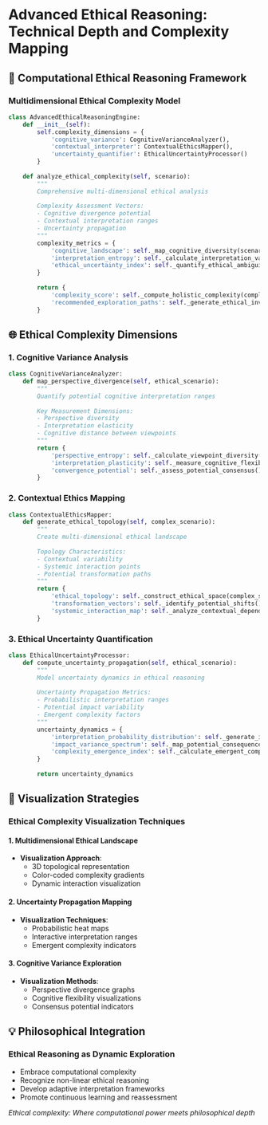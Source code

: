 # Advanced Ethical Reasoning: Technical Depth and Complexity Mapping

## 🧠 Computational Ethical Reasoning Framework

### Multidimensional Ethical Complexity Model
```python
class AdvancedEthicalReasoningEngine:
    def __init__(self):
        self.complexity_dimensions = {
            'cognitive_variance': CognitiveVarianceAnalyzer(),
            'contextual_interpreter': ContextualEthicsMapper(),
            'uncertainty_quantifier': EthicalUncertaintyProcessor()
        }
    
    def analyze_ethical_complexity(self, scenario):
        """
        Comprehensive multi-dimensional ethical analysis
        
        Complexity Assessment Vectors:
        - Cognitive divergence potential
        - Contextual interpretation ranges
        - Uncertainty propagation
        """
        complexity_metrics = {
            'cognitive_landscape': self._map_cognitive_diversity(scenario),
            'interpretation_entropy': self._calculate_interpretation_variance(scenario),
            'ethical_uncertainty_index': self._quantify_ethical_ambiguity(scenario)
        }
        
        return {
            'complexity_score': self._compute_holistic_complexity(complexity_metrics),
            'recommended_exploration_paths': self._generate_ethical_investigation_strategies()
        }
```

## 🌐 Ethical Complexity Dimensions

### 1. Cognitive Variance Analysis
```python
class CognitiveVarianceAnalyzer:
    def map_perspective_divergence(self, ethical_scenario):
        """
        Quantify potential cognitive interpretation ranges
        
        Key Measurement Dimensions:
        - Perspective diversity
        - Interpretation elasticity
        - Cognitive distance between viewpoints
        """
        return {
            'perspective_entropy': self._calculate_viewpoint_diversity(),
            'interpretation_plasticity': self._measure_cognitive_flexibility(),
            'convergence_potential': self._assess_potential_consensus()
        }
```

### 2. Contextual Ethics Mapping
```python
class ContextualEthicsMapper:
    def generate_ethical_topology(self, complex_scenario):
        """
        Create multi-dimensional ethical landscape
        
        Topology Characteristics:
        - Contextual variability
        - Systemic interaction points
        - Potential transformation paths
        """
        return {
            'ethical_topology': self._construct_ethical_space(complex_scenario),
            'transformation_vectors': self._identify_potential_shifts(),
            'systemic_interaction_map': self._analyze_contextual_dependencies()
        }
```

### 3. Ethical Uncertainty Quantification
```python
class EthicalUncertaintyProcessor:
    def compute_uncertainty_propagation(self, ethical_scenario):
        """
        Model uncertainty dynamics in ethical reasoning
        
        Uncertainty Propagation Metrics:
        - Probabilistic interpretation ranges
        - Potential impact variability
        - Emergent complexity factors
        """
        uncertainty_dynamics = {
            'interpretation_probability_distribution': self._generate_interpretation_probabilities(),
            'impact_variance_spectrum': self._map_potential_consequences(),
            'complexity_emergence_index': self._calculate_emergent_complexity()
        }
        
        return uncertainty_dynamics
```

## 🎨 Visualization Strategies

### Ethical Complexity Visualization Techniques

#### 1. Multidimensional Ethical Landscape
- **Visualization Approach**: 
  - 3D topological representation
  - Color-coded complexity gradients
  - Dynamic interaction visualization

#### 2. Uncertainty Propagation Mapping
- **Visualization Techniques**:
  - Probabilistic heat maps
  - Interactive interpretation ranges
  - Emergent complexity indicators

#### 3. Cognitive Variance Exploration
- **Visualization Methods**:
  - Perspective divergence graphs
  - Cognitive flexibility visualizations
  - Consensus potential indicators

## 💡 Philosophical Integration

### Ethical Reasoning as Dynamic Exploration
- Embrace computational complexity
- Recognize non-linear ethical reasoning
- Develop adaptive interpretation frameworks
- Promote continuous learning and reassessment

*Ethical complexity: Where computational power meets philosophical depth*
